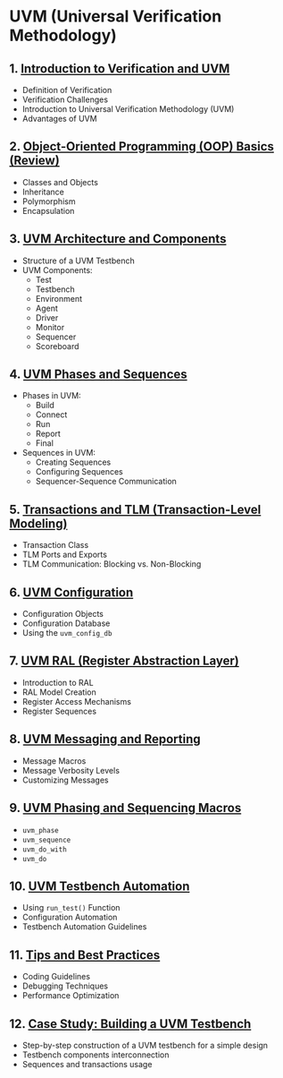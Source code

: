 # UVM (Universal Verification Methodology)

## 1. [Introduction to Verification and UVM](UVM_Examples/1__Introduction.md)
   - Definition of Verification
   - Verification Challenges
   - Introduction to Universal Verification Methodology (UVM)
   - Advantages of UVM

## 2. [Object-Oriented Programming (OOP) Basics (Review)](UVM_Examples/2__OOP_Basics.md)
   - Classes and Objects
   - Inheritance
   - Polymorphism
   - Encapsulation

## 3. [UVM Architecture and Components](UVM_Examples/3__Architecture.md)
   - Structure of a UVM Testbench
   - UVM Components:
     - Test
     - Testbench
     - Environment
     - Agent
     - Driver
     - Monitor
     - Sequencer
     - Scoreboard

## 4. [UVM Phases and Sequences](UVM_Examples/4__Phases_Sequences.md)
   - Phases in UVM:
     - Build
     - Connect
     - Run
     - Report
     - Final
   - Sequences in UVM:
     - Creating Sequences
     - Configuring Sequences
     - Sequencer-Sequence Communication

## 5. [Transactions and TLM (Transaction-Level Modeling)](UVM_Examples/5__TLM.md)
   - Transaction Class
   - TLM Ports and Exports
   - TLM Communication: Blocking vs. Non-Blocking

## 6. [UVM Configuration](UVM_Examples/6__Configurations.md)
   - Configuration Objects
   - Configuration Database
   - Using the `uvm_config_db`

## 7. [UVM RAL (Register Abstraction Layer)](UVM_Examples/7__RAL.md)
   - Introduction to RAL
   - RAL Model Creation
   - Register Access Mechanisms
   - Register Sequences

## 8. [UVM Messaging and Reporting](UVM_Examples/8__Messaging.md)
   - Message Macros
   - Message Verbosity Levels
   - Customizing Messages

## 9. [UVM Phasing and Sequencing Macros](UVM_Examples/9__Phasing_Sequencing_Macros.md)
   - `uvm_phase`
   - `uvm_sequence`
   - `uvm_do_with`
   - `uvm_do`

## 10. [UVM Testbench Automation](UVM_Examples/10__Testbench_Automation.md)
   - Using `run_test()` Function
   - Configuration Automation
   - Testbench Automation Guidelines

## 11. [Tips and Best Practices](UVM_Examples/11__Best_Practices.md)
   - Coding Guidelines
   - Debugging Techniques
   - Performance Optimization

## 12. [Case Study: Building a UVM Testbench](UVM_Examples/12__Case_Study.md)
   - Step-by-step construction of a UVM testbench for a simple design
   - Testbench components interconnection
   - Sequences and transactions usage